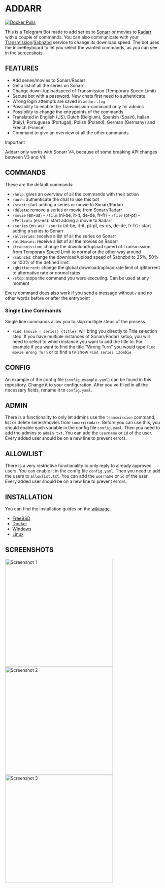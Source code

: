 # ADDARR

[![Docker Pulls](https://img.shields.io/docker/pulls/waterboy1602/addarr)](https://hub.docker.com/r/waterboy1602/addarr)

This is a Telegram Bot made to add series to [Sonarr](https://github.com/Sonarr/Sonarr) or movies to [Radarr](https://github.com/Radarr/Radarr) with a couple of commands. You can also communicate with your [Transmission](https://transmissionbt.com/)/[Sabnzbd](https://sabnzbd.org/) service to change its download speed. The bot uses the InlineKeyboard to let you select the wanted commands, as you can see in the [screenshots](#screenshots).

## FEATURES

- Add series/movies to Sonarr/Radarr
- Get a list of all the series on Sonarr
- Change down-/uploadspeed of Transmission (Temporary Speed Limit)
- Secure bot with a password. New chats first need to authenticate
- Wrong login attempts are saved in `addarr.log`
- Possibility to enable the Transmission-command only for admins
- Possibility to change the entrypoints of the commands
- Translated in English (US), Dutch (Belgium), Spanish (Spain), Italian (Italy), Portuguese (Portugal), Polish (Poland), German (Germany) and French (France)
- Command to give an overview of all the other commands

> [!IMPORTANT]  
> Addarr only works with Sonarr V4, because of some breaking API changes between V3 and V4.

## COMMANDS

These are the default commands:

- `/help`: gives an overview of all the commands with their action
- `/auth`: authenticate the chat to use this bot
- `/start`: start adding a series or movie to Sonarr/Radarr
- `/delete`: remove a series or movie from Sonarr/Radarr
- `/movie` (en-us) - `/film` (nl-be, it-it, de-de, fr-fr) - `/file` (pt-pt) - `/Película` (es-es): start adding a movie to Radarr
- `/series` (en-us) - `/serie` (nl-be, it-it, pt-pt, es-es, de-de, fr-fr) : start adding a series to Sonarr
- `/allSeries`: receive a list of all the series on Sonarr
- `/allMovies`: receive a list of all the movies on Radarr
- `/transmission`: change the download/upload speed of Transmission from Temporary Speed Limit to normal or the other way around
- `/sabnzbd`: change the download/upload speed of Sabnzbd to 25%, 50% or 100% of the defined limit.
- `/qbittorrent`: change the global download/upload rate limit of qBitorrent to alternative rate or normal rates.
- `/stop`: stops the command you were executing. Can be used at any moment  

Every command does also work if you send a message without `/` and no other words before or after the entrypoint

### Single Line Commands

Single line commands allow you to skip multiple steps of the process

- `Find {movie | series} {title}`: will bring you directly to Title selection step. If you have multiple instances of Sonarr/Radarr setup, you will need to select to which instance you want to add the title to. For example if you want to find the title "Wrong Turn" you would type `Find movie Wrong Turn` or to find a tv show `Find series iZombie`


## CONFIG

An example of the config file (`config_example.yaml`) can be found in this repository. Change it to your configuration. After you've filled in all the necessary fields, rename it to `config.yaml`.

## ADMIN

There is a functionality to only let admins use the `transmission` command, list or delete series/movies from `sonarr`/`radarr`. Before you can use this, you should enable each variable in the config file `config.yaml`. Then you need to add the admins to `admin.txt`. You can add the `username` or `id` of the user. Every added user should be on a new line to prevent errors.

## ALLOWLIST

There is a very restrictive functionality to only reply to already approved users. You can enable it in the config file `config.yaml`. Then you need to add the users to `allowlist.txt`. You can add the `username` or `id` of the user. Every added user should be on a new line to prevent errors.

## INSTALLATION

You can find the installation guides on the [wikipage](https://github.com/Waterboy1602/Addarr/wiki).

- [FreeBSD](https://github.com/Waterboy1602/Addarr/wiki/Installation-on-FreeBSD)
- [Docker](https://github.com/Waterboy1602/Addarr/wiki/Installation-on-Docker)
- [Windows](https://github.com/Waterboy1602/Addarr/wiki/Installation-on-Windows)
- [Linux](https://github.com/Waterboy1602/Addarr/wiki/Installation-on-Linux)

## SCREENSHOTS

<div style="float: left">
<img src="https://i.imgur.com/axufiPY.png" height="350" style="padding-right: 50px" alt="Screenshot 1">
<img src="https://i.imgur.com/oH0Q8XI.png" height="350" style="padding-right: 50px" alt="Screenshot 2">
<img src="https://i.imgur.com/17zZJ4s.png" height="350" style="padding-right: 50px" alt="Screenshot 3">
</div>
